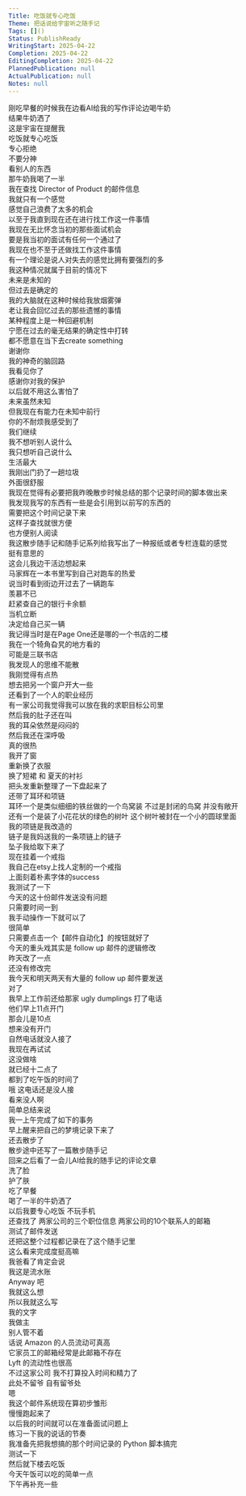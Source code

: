 ```yaml
---    
Title: 吃饭就专心吃饭    
Theme: 把话说给宇宙听之随手记    
Tags: []()    
Status: PublishReady    
WritingStart: 2025-04-22    
Completion: 2025-04-22    
EditingCompletion: 2025-04-22    
PlannedPublication: null    
ActualPublication: null    
Notes: null    
---      
```

刚吃早餐的时候我在边看AI给我的写作评论边喝牛奶      
结果牛奶洒了      
这是宇宙在提醒我      
吃饭就专心吃饭      
专心拒绝      
不要分神      
看别人的东西      
那牛奶我喝了一半        
我在查找 Director of Product 的邮件信息      
我就只有一个感觉      
感觉自己浪费了太多的机会      
以至于我直到现在还在进行找工作这一件事情      
我现在无比怀念当初的那些面试机会      
要是我当初的面试有任何一个通过了      
我现在也不至于还做找工作这件事情        
有一个理论是说人对失去的感觉比拥有要强烈的多      
我这种情况就属于目前的情况下      
未来是未知的      
但过去是确定的      
我的大脑就在这种时候给我放烟雾弹      
老让我会回忆过去的那些遗憾的事情      
某种程度上是一种回避机制      
宁愿在过去的毫无结果的确定性中打转      
都不愿意在当下去create something        
谢谢你      
我的神奇的脑回路      
我看见你了      
感谢你对我的保护      
以后就不用这么害怕了      
未来虽然未知      
但我现在有能力在未知中前行      
你的不耐烦我感受到了      
我们继续        
我不想听别人说什么      
我只想听自己说什么      
生活最大        
我刚出门扔了一趟垃圾      
外面很舒服        
我现在觉得有必要把我昨晚散步时候总结的那个记录时间的脚本做出来      
我发现我写的东西有一些是会引用到以前写的东西的      
需要把这个时间记录下来      
这样子查找就很方便      
也方便别人阅读      
我这散步随手记和随手记系列给我写出了一种报纸或者专栏连载的感觉      
挺有意思的        
这会儿我边干活边想起来      
马家辉在一本书里写到自己对跑车的热爱      
说当时看到街边开过去了一辆跑车      
羡慕不已      
赶紧查自己的银行卡余额      
当机立断      
决定给自己买一辆      
我记得当时是在Page One还是哪的一个书店的二楼      
我在一个犄角旮旯的地方看的      
可能是三联书店        
我发现人的思维不能散      
我刚觉得有点热      
想去把另一个窗户开大一些      
还看到了一个人的职业经历      
有一家公司我觉得我可以放在我的求职目标公司里      
然后我的肚子还在叫      
我的耳朵依然是闷闷的      
然后我还在深呼吸        
真的很热      
我开了窗      
重新换了衣服      
换了短裙 和 夏天的衬衫      
把头发重新整理了一下盘起来了      
还带了耳环和项链      
耳环一个是类似细细的铁丝做的一个鸟窝装 不过是封闭的鸟窝 并没有敞开      
还有一个是装了小花花状的绿色的树叶 这个树叶被封在一个小的圆球里面      
我的项链是我改造的      
链子是我妈送我的一条项链上的链子      
坠子我给取下来了      
现在挂着一个戒指      
我自己在etsy上找人定制的一个戒指      
上面刻着朴素字体的success        
我测试了一下      
今天的这十份邮件发送没有问题      
只需要时间一到      
我手动操作一下就可以了      
很简单      
只需要点击一个【邮件自动化】的按钮就好了      
今天的重头戏其实是 follow up 邮件的逻辑修改      
昨天改了一点      
还没有修改完      
我今天和明天两天有大量的 follow up 邮件要发送        
对了      
我早上工作前还给那家 ugly dumplings 打了电话      
他们早上11点开门      
那会儿是10点      
想来没有开门      
自然电话就没人接了      
我现在再试试        
这没做啥      
就已经十二点了      
都到了吃午饭的时间了      
哦 这电话还是没人接      
看来没人啊        
简单总结来说      
我一上午完成了如下的事务      
早上醒来把自己的梦境记录下来了      
还去散步了      
散步途中还写了一篇散步随手记      
回来之后看了一会儿AI给我的随手记的评论文章      
洗了脸      
护了肤      
吃了早餐      
喝了一半的牛奶洒了      
以后我要专心吃饭 不玩手机      
还查找了 两家公司的三个职位信息 两家公司的10个联系人的邮箱      
测试了邮件发送      
还把这整个过程都记录在了这个随手记里      
这么看来完成度挺高嘛        
我爸看了肯定会说      
我这是流水账      
Anyway 吧      
我就这么想      
所以我就这么写      
我的文字      
我做主      
别人管不着        
话说 Amazon 的人员流动可真高      
它家员工的邮箱经常是此邮箱不存在      
Lyft 的流动性也很高      
不过这家公司 我不打算投入时间和精力了      
此处不留爷 自有留爷处        
嗯      
我这个邮件系统现在算初步雏形      
慢慢跑起来了      
以后我的时间就可以在准备面试问题上      
练习一下我的说话的节奏        
我准备先把我想搞的那个时间记录的 Python 脚本搞完      
测试一下      
然后就下楼去吃饭      
今天午饭可以吃的简单一点      
下午再补充一些        
    